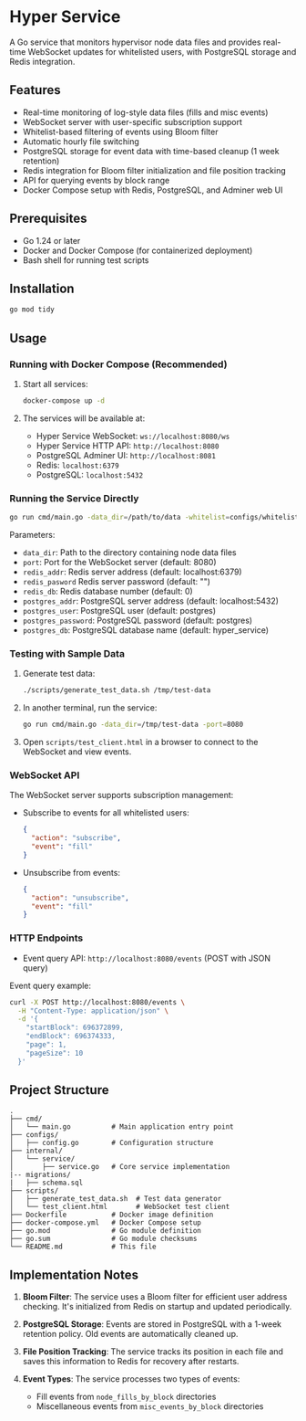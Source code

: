 # Hyper Service

A Go service that monitors hypervisor node data files and provides real-time WebSocket updates for whitelisted users, with PostgreSQL storage and Redis integration.

## Features

- Real-time monitoring of log-style data files (fills and misc events)
- WebSocket server with user-specific subscription support
- Whitelist-based filtering of events using Bloom filter
- Automatic hourly file switching
- PostgreSQL storage for event data with time-based cleanup (1 week retention)
- Redis integration for Bloom filter initialization and file position tracking
- API for querying events by block range
- Docker Compose setup with Redis, PostgreSQL, and Adminer web UI

## Prerequisites

- Go 1.24 or later
- Docker and Docker Compose (for containerized deployment)
- Bash shell for running test scripts

## Installation

```bash
go mod tidy
```

## Usage

### Running with Docker Compose (Recommended)

1. Start all services:
   ```bash
   docker-compose up -d
   ```

2. The services will be available at:
   - Hyper Service WebSocket: `ws://localhost:8080/ws`
   - Hyper Service HTTP API: `http://localhost:8080`
   - PostgreSQL Adminer UI: `http://localhost:8081`
   - Redis: `localhost:6379`
   - PostgreSQL: `localhost:5432`

### Running the Service Directly

```bash
go run cmd/main.go -data_dir=/path/to/data -whitelist=configs/whitelist.txt -port=8080
```

Parameters:
- `data_dir`: Path to the directory containing node data files
- `port`: Port for the WebSocket server (default: 8080)
- `redis_addr`: Redis server address (default: localhost:6379)
- `redis_pasword` Redis server password (default: "")
- `redis_db`: Redis database number (default: 0)
- `postgres_addr`: PostgreSQL server address (default: localhost:5432)
- `postgres_user`: PostgreSQL user (default: postgres)
- `postgres_password`: PostgreSQL password (default: postgres)
- `postgres_db`: PostgreSQL database name (default: hyper_service)

### Testing with Sample Data

1. Generate test data:
   ```bash
   ./scripts/generate_test_data.sh /tmp/test-data
   ```

2. In another terminal, run the service:
   ```bash
   go run cmd/main.go -data_dir=/tmp/test-data -port=8080
   ```

3. Open `scripts/test_client.html` in a browser to connect to the WebSocket and view events.

### WebSocket API

The WebSocket server supports subscription management:

- Subscribe to events for all whitelisted users:
  ```json
  {
    "action": "subscribe",
    "event": "fill"
  }
  ```

- Unsubscribe from events:
  ```json
  {
    "action": "unsubscribe",
    "event": "fill"
  }
  ```

### HTTP Endpoints

- Event query API: `http://localhost:8080/events` (POST with JSON query)

Event query example:
```bash
curl -X POST http://localhost:8080/events \
  -H "Content-Type: application/json" \
  -d '{
    "startBlock": 696372899,
    "endBlock": 696374333,
    "page": 1,
    "pageSize": 10
  }'
```

## Project Structure

```
.
├── cmd/
│   └── main.go          # Main application entry point
├── configs/
│   ├── config.go        # Configuration structure
├── internal/
│   └── service/
│       ├── service.go   # Core service implementation
|-- migrations/
|   ├── schema.sql
├── scripts/
│   ├── generate_test_data.sh  # Test data generator
│   └── test_client.html       # WebSocket test client
├── Dockerfile           # Docker image definition
├── docker-compose.yml   # Docker Compose setup
├── go.mod               # Go module definition
├── go.sum               # Go module checksums
└── README.md            # This file
```


## Implementation Notes

1. **Bloom Filter**: The service uses a Bloom filter for efficient user address checking. It's initialized from Redis on startup and updated periodically.

2. **PostgreSQL Storage**: Events are stored in PostgreSQL with a 1-week retention policy. Old events are automatically cleaned up.

3. **File Position Tracking**: The service tracks its position in each file and saves this information to Redis for recovery after restarts.

4. **Event Types**: The service processes two types of events:
   - Fill events from `node_fills_by_block` directories
   - Miscellaneous events from `misc_events_by_block` directories